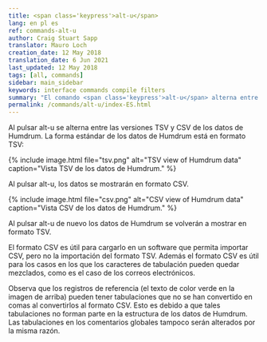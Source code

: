```yaml
---
title: <span class='keypress'>alt-u</span>
lang: en pl es
ref: commands-alt-u
author: Craig Stuart Sapp
translator: Mauro Loch
creation_date: 12 May 2018
translation_date: 6 Jun 2021
last_updated: 12 May 2018
tags: [all, commands]
sidebar: main_sidebar
keywords: interface commands compile filters
summary: "El comando <span class='keypress'>alt-u</span> alterna entre los formatos TSV y CSV de los datos Humdrum."
permalink: /commands/alt-u/index-ES.html
---
```


Al pulsar <span class="keypress">alt-u</span> se alterna entre las versiones TSV y CSV de los datos de Humdrum.  La forma estándar de los datos de Humdrum está en formato TSV:

{% include image.html
file="tsv.png"
alt="TSV view of Humdrum data"
caption="Vista TSV de los datos de Humdrum."
%}


Al pulsar <span class="keypress">alt-u</span>, los datos se mostrarán en formato CSV.

{% include image.html
file="csv.png"
alt="CSV view of Humdrum data"
caption="Vista CSV de los datos de Humdrum."
%}

Al pulsar <span class="keypress">alt-u</span> de nuevo los datos de Humdrum se volverán a mostrar en formato TSV.

El formato CSV es útil para cargarlo en un software que permita importar CSV, pero no la importación del formato TSV.  Además el formato CSV es útil para los casos en los que los caracteres de tabulación pueden quedar mezclados, como es el caso de los correos electrónicos.

Observa que los registros de referencia (el texto de color verde en la imagen de arriba) pueden tener tabulaciones que no se han convertido en comas al convertirlos al formato CSV.  Esto es debido a que tales tabulaciones no forman parte en la estructura de los datos de Humdrum.  Las tabulaciones en los comentarios globales tampoco serán alterados por la misma razón.


